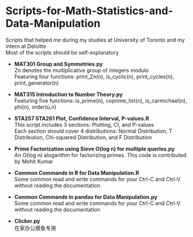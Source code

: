 # Scripts-for-Math-Statistics-and-Data-Manipulation
Scripts that helped me during my studies at University of Toronto and my intern at Deloitte <br>
Most of the scripts should be self-explanatory <br>

- **MAT301 Group and Symmetries.py** <br>
Zn denotes the multiplicative group of integers modulo <br>
Featuring four functions: print_Zn(n), is_cyclic(n), print_cycles(n), print_generator(n) <br>

- **MAT315 Introduction to Number Theory.py** <br>
Featuring five functions: is_prime(n), coprime_list(n), is_carmichael(n), phi(n), order(u,n) <br> 

- **STA257 STA261 Plot, Confidence Interval, P-values.R** <br>
This script includes 3 sections: Plotting, CI, and P-values <br>
Each section should cover 4 distributions: Normal Distribution, T Distribution, Chi-squared Distribution, and F Distribution <br>

- **Prime Factorization using Sieve O(log n) for multiple queries.py** <br>
An O(log n) alogarithm for factorizing primes. This code is contributed by Mohit Kumar <br> 

- **Common Commands in R for Data Manipulation.R** <br>
Some common read and write commands for your Ctrl-C and Ctrl-V without reading the documentation <br>

- **Common Commands in pandas for Data Manipulation.py** <br>
Some common read and write commands for your Ctrl-C and Ctrl-V without reading the documentation <br>

- **Clicker.py** <br>
在家办公摸鱼专用 <br>
